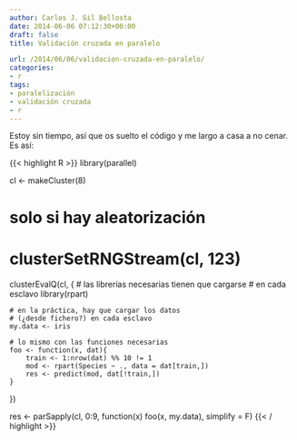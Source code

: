 ```yaml
---
author: Carlos J. Gil Bellosta
date: 2014-06-06 07:12:30+00:00
draft: false
title: Validación cruzada en paralelo

url: /2014/06/06/validacion-cruzada-en-paralelo/
categories:
- r
tags:
- paralelización
- validación cruzada
- r
---
```


Estoy sin tiempo, así que os suelto el código y me largo a casa a no cenar. Es así:

{{< highlight R >}}
library(parallel)

cl <- makeCluster(8)

# solo si hay aleatorización
# clusterSetRNGStream(cl, 123)

clusterEvalQ(cl,
{
	# las librerías necesarias tienen que cargarse
	# en cada esclavo
	library(rpart)

	# en la práctica, hay que cargar los datos
	# (¿desde fichero?) en cada esclavo
	my.data <- iris

	# lo mismo con las funciones necesarias
	foo <- function(x, dat){
		train <- 1:nrow(dat) %% 10 != 1
		mod <- rpart(Species ~ ., data = dat[train,])
		res <- predict(mod, dat[!train,])
	}
})

res <- parSapply(cl, 0:9,
	function(x) foo(x, my.data), simplify = F)
{{< / highlight >}}